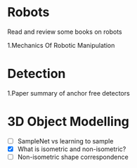 # Robots
Read and review some books on robots

1.Mechanics Of Robotic Manipulation

# Detection
1.Paper summary of anchor free detectors

# 3D Object Modelling
- [ ] SampleNet vs learning to sample  
- [x] What is isometric and non-isometric?
- [ ] Non-isometric shape correspondence
